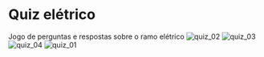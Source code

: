 # Quiz elétrico
Jogo de perguntas e respostas sobre o ramo elétrico 
![quiz_02](https://user-images.githubusercontent.com/80224977/137229967-50efaaeb-1c94-47f9-9a05-26ff3d399d32.PNG)
![quiz_03](https://user-images.githubusercontent.com/80224977/137229973-d24f15fb-5274-46b8-95f3-36130fa1a67f.PNG)
![quiz_04](https://user-images.githubusercontent.com/80224977/137229975-1661a0b2-6ec2-467c-b605-46991dd33401.PNG)
![quiz_01](https://user-images.githubusercontent.com/80224977/137229976-f055241f-958a-4b0e-8c60-e71564fcf6ff.PNG)
